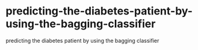 # predicting-the-diabetes-patient-by-using-the-bagging-classifier
predicting the diabetes patient by using the bagging classifier
